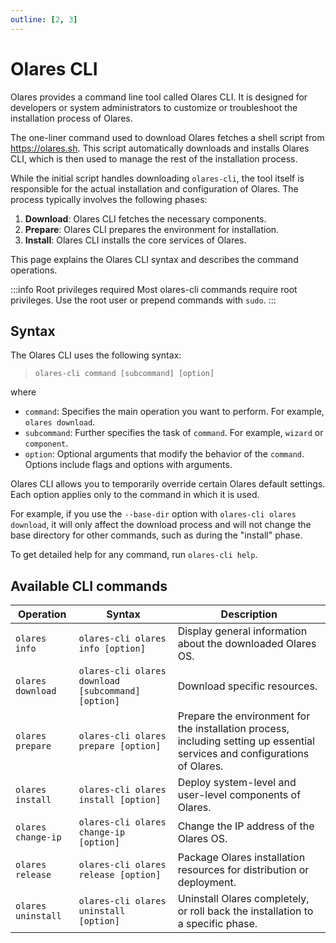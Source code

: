 ```yaml
---
outline: [2, 3]
---
```

# Olares CLI

Olares provides a command line tool called Olares CLI. It is designed for developers or system administrators to customize or troubleshoot the installation process of Olares.

The one-liner command used to download Olares fetches a shell script from https://olares.sh. This script automatically downloads and installs Olares CLI, which is then used to manage the rest of the installation process.

While the initial script handles downloading `olares-cli`, the tool itself is responsible for the actual installation and configuration of Olares. The process typically involves the following phases:

1. **Download**: Olares CLI fetches the necessary components.
2. **Prepare**: Olares CLI prepares the environment for installation.
3. **Install**: Olares CLI installs the core services of Olares.

This page explains the Olares CLI syntax and describes the command operations.

:::info Root privileges required
Most olares-cli commands require root privileges. Use the root user or prepend commands with `sudo`.
:::

## Syntax
The Olares CLI uses the following syntax:

> `olares-cli command [subcommand] [option]`

where
- `command`: Specifies the main operation you want to perform. For example, `olares download`.
- `subcommand`: Further specifies the task of `command`. For example, `wizard` or `component`.
- `option`: Optional arguments that modify the behavior of the `command`. Options include flags and options with arguments.

Olares CLI allows you to temporarily override certain Olares default settings. Each option applies only to the command in which it is used.

For example, if you use the `--base-dir` option with `olares-cli olares download`, it will only affect the download process and will not change the base directory for other commands, such as during the "install" phase.

To get detailed help for any command, run `olares-cli help`.

## Available CLI commands

| Operation          | Syntax                                             | Description                                                                                                                 |
|--------------------|----------------------------------------------------|-----------------------------------------------------------------------------------------------------------------------------|
| `olares info`      | `olares-cli olares info [option]`                  | Display general information about the downloaded Olares OS.                                                                 |
| `olares download`  | `olares-cli olares download [subcommand] [option]` | Download specific resources.                                                                                                |
| `olares prepare`   | `olares-cli olares prepare [option]`               | Prepare the environment for the installation process, including setting up essential services and configurations of Olares. |
| `olares install`   | `olares-cli olares install [option]`               | Deploy system-level and user-level components of Olares.                                                                    |
| `olares change-ip` | `olares-cli olares change-ip [option]`             | Change the IP address of the Olares OS.                                                                                     |
| `olares release`   | `olares-cli olares release [option]`               | Package Olares installation resources for distribution or deployment.                                                       |
| `olares uninstall` | `olares-cli olares uninstall [option]`             | Uninstall Olares completely, or roll back the installation to a specific phase.                                             |




